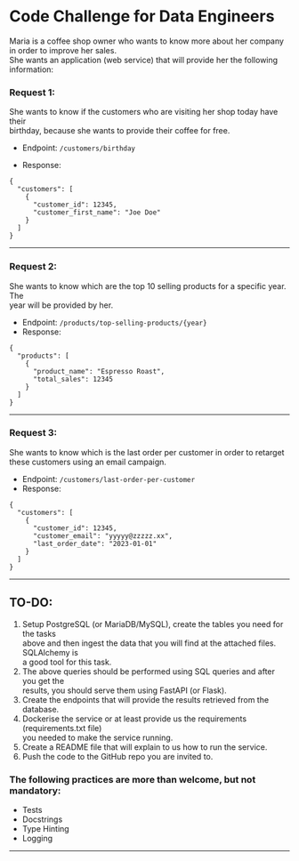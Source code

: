 # Code Challenge for Data Engineers
Maria is a coffee shop owner who wants to know more about her company in order to
improve her sales.  
She wants an application (web service) that will provide her the following information:
### Request 1: 
She wants to know if the customers who are visiting her shop today have their  
birthday, because she wants to provide their coffee for free.

- Endpoint: `/customers/birthday`

- Response:
```
{
  "customers": [
    {
      "customer_id": 12345,
      "customer_first_name": "Joe Doe"
    }
  ]
}
```
***
### Request 2: 
She wants to know which are the top 10 selling products for a specific year. The  
year will be provided by her.
- Endpoint: `/products/top-selling-products/{year}`
- Response:
```
{
  "products": [
    {
      "product_name": "Espresso Roast",
      "total_sales": 12345
    }
  ]
}
```
***
### Request 3:
 She wants to know which is the last order per customer in order to retarget  
these customers using an email campaign.
- Endpoint: `/customers/last-order-per-customer`
- Response:
```
{
  "customers": [
    {
      "customer_id": 12345,
      "customer_email": "yyyyy@zzzzz.xx",
      "last_order_date": "2023-01-01"
    }
  ]
}
```
***
## TO-DO:
1) Setup PostgreSQL (or MariaDB/MySQL), create the tables you need for the tasks  
  above and then ingest the data that you will find at the attached files. SQLAlchemy is  
  a good tool for this task.  
2) The above queries should be performed using SQL queries and after you get the  
  results, you should serve them using FastAPI (or Flask).  
3) Create the endpoints that will provide the results retrieved from the database.  
4) Dockerise the service or at least provide us the requirements (requirements.txt file)  
  you needed to make the service running.  
5) Create a README file that will explain to us how to run the service.  
6) Push the code to the GitHub repo you are invited to.  

### The following practices are more than welcome, but not mandatory:
- Tests
- Docstrings
- Type Hinting
- Logging
***